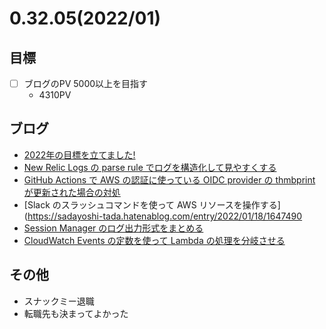 # 0.32.05(2022/01)
## 目標

* [ ] ブログのPV 5000以上を目指す
   * 4310PV 
## ブログ
* [2022年の目標を立てました!](https://sadayoshi-tada.hatenablog.com/entry/2022/01/03/054615)
* [New Relic Logs の parse rule でログを構造化して見やすくする](https://sadayoshi-tada.hatenablog.com/entry/2022/01/08/163600)
* [GitHub Actions で AWS の認証に使っている OIDC provider の thmbprint が更新された場合の対処](https://sadayoshi-tada.hatenablog.com/entry/2022/01/16/143920)
* [Slack のスラッシュコマンドを使って AWS リソースを操作する](https://sadayoshi-tada.hatenablog.com/entry/2022/01/18/1647490
* [Session Manager のログ出力形式をまとめる](https://sadayoshi-tada.hatenablog.com/entry/2022/01/26/093538)
* [CloudWatch Events の定数を使って Lambda の処理を分岐させる](https://sadayoshi-tada.hatenablog.com/entry/2022/01/31/090000)

## その他
* スナックミー退職
* 転職先も決まってよかった

